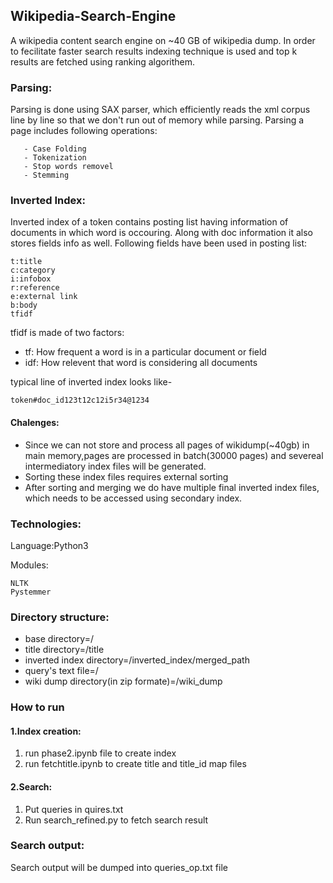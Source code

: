 ## Wikipedia-Search-Engine
A wikipedia content search engine on ~40 GB of wikipedia dump. In order to fecilitate faster search results indexing technique is used and top k results are fetched using ranking algorithem.

### Parsing:
Parsing is done using SAX parser, which efficiently reads the xml corpus line by line so that we don't run out of memory while parsing.
Parsing a page includes following operations:
```
   - Case Folding
   - Tokenization
   - Stop words removel
   - Stemming
   ```
### Inverted Index:
Inverted index of a token contains posting list having information of documents in which word is occouring. Along with doc information it also stores fields info as well.
Following fields have been used in posting list:

```
t:title
c:category
i:infobox
r:reference
e:external link
b:body
tfidf
```
tfidf is made of two factors:
- tf: How frequent a word is in a particular document or field
- idf: How relevent that word is considering all documents 

typical line of inverted index looks like-
```
token#doc_id123t12c12i5r34@1234
```
#### Chalenges:
- Since we can not store and process all pages of wikidump(~40gb) in main memory,pages are processed in batch(30000 pages) and severeal intermediatory index files will  be generated.
- Sorting these index files requires external sorting 
- After sorting and merging we do have multiple final inverted index files, which needs to be accessed using secondary index.


### Technologies:
Language:Python3

Modules:
```
NLTK
Pystemmer
```
### Directory structure:

- base directory=/
- title directory=/title
- inverted index directory=/inverted_index/merged_path
- query's text file=/
- wiki dump directory(in zip formate)=/wiki_dump


### How to run
#### 1.Index creation:
1. run phase2.ipynb file to create index
2. run fetchtitle.ipynb to create title and title_id map files
#### 2.Search:
1. Put queries in quires.txt
2. Run search_refined.py to fetch search result

### Search output:
Search output will be dumped into queries_op.txt file
